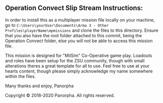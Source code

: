## Operation Convect Slip Stream Instructions: ##

In order to install this as a multiplayer mission file locally on your machine, go to ```C:\Users\yourUser\Documents\Arma 3 - Other Profiles\playerName\mpmissions``` and clone the files to this directory. Ensure that you also have the root folder attached to this commit, being the Operation Convect folder, else you will not be able to access this mission file.

This mission is designed for "MilSim" Co-Operative game play. Loadouts and roles have been setup for the ZSU community, though with small alterations theres a great template for all to use. Feel free to use at your hearts content, though please simply acknowledge my name somewhere within the files.

Many thanks and enjoy,
Panorpha

Copyright © 2018-2020 Panorpha. All rights reserved.